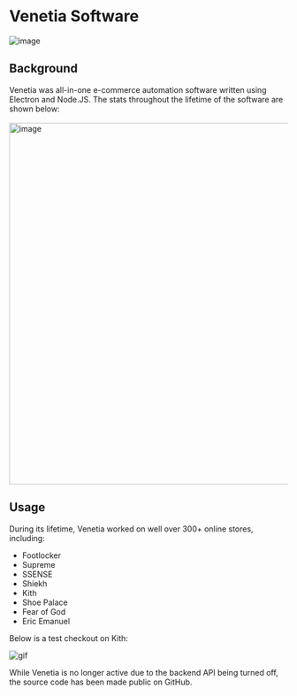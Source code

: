 # Venetia Software

![image](https://user-images.githubusercontent.com/70168633/193430843-27ae5da5-69f7-4c63-8d13-684b7067523a.png)


## Background
Venetia was all-in-one e-commerce automation software written using Electron and Node.JS.
The stats throughout the lifetime of the software are shown below: <br> <br>
<img width="654" alt="image" src="https://user-images.githubusercontent.com/70168633/193431186-77c2567e-76b9-4661-a47f-61d39f143e04.png">


## Usage
During its lifetime, Venetia worked on well over 300+ online stores, including: 
- Footlocker
- Supreme
- SSENSE
- Shiekh
- Kith
- Shoe Palace
- Fear of God
- Eric Emanuel

Below is a test checkout on Kith: <br>

![gif](https://im3.ezgif.com/tmp/ezgif-3-0b1230c3b8.gif)


While Venetia is no longer active due to the backend API being turned off, the source code has been made public on GitHub.
